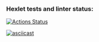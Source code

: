 ### Hexlet tests and linter status:
[![Actions Status](https://github.com/ntenengolts/python-project-50/actions/workflows/hexlet-check.yml/badge.svg)](https://github.com/ntenengolts/python-project-50/actions)

[![asciicast](https://asciinema.org/a/DKmdYZRweynVIoTd0XbaEM7gs.svg)](https://asciinema.org/a/DKmdYZRweynVIoTd0XbaEM7gs)
